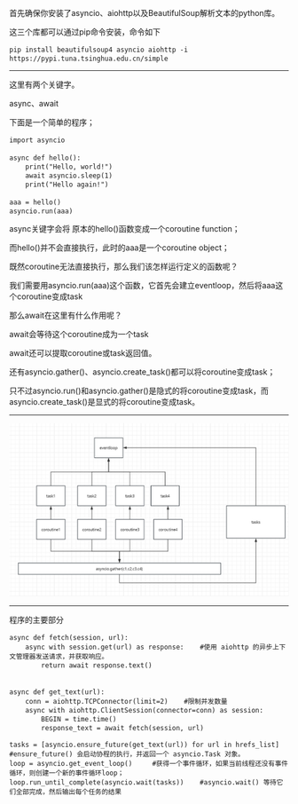 首先确保你安装了asyncio、aiohttp以及BeautifulSoup解析文本的python库。

这三个库都可以通过pip命令安装，命令如下

```
pip install beautifulsoup4 asyncio aiohttp -i https://pypi.tuna.tsinghua.edu.cn/simple
```

------------



这里有两个关键字。

async、await

下面是一个简单的程序；

```
import asyncio

async def hello():
    print("Hello, world!")
    await asyncio.sleep(1)
    print("Hello again!")

aaa = hello()
asyncio.run(aaa)
```

async关键字会将 原本的hello()函数变成一个coroutine function；

而hello()并不会直接执行，此时的aaa是一个coroutine object；

既然coroutine无法直接执行，那么我们该怎样运行定义的函数呢？

我们需要用asyncio.run(aaa)这个函数，它首先会建立eventloop，然后将aaa这个coroutine变成task 

那么await在这里有什么作用呢？

await会等待这个coroutine成为一个task

await还可以提取coroutine或task返回值。

还有asyncio.gather()、asyncio.create_task()都可以将coroutine变成task；

只不过asyncio.run()和asyncio.gather()是隐式的将coroutine变成task，而asyncio.create_task()是显式的将coroutine变成task。

----

![image](tasks.png)

--------------



程序的主要部分

```
async def fetch(session, url):
    async with session.get(url) as response:	#使用 aiohttp 的异步上下文管理器发送请求，并获取响应。
        return await response.text()


async def get_text(url):
    conn = aiohttp.TCPConnector(limit=2)	#限制并发数量
    async with aiohttp.ClientSession(connector=conn) as session:
        BEGIN = time.time()
        response_text = await fetch(session, url)
```

```
tasks = [asyncio.ensure_future(get_text(url)) for url in hrefs_list]	#ensure_future() 会启动协程的执行，并返回一个 asyncio.Task 对象。
loop = asyncio.get_event_loop()		#获得一个事件循环，如果当前线程还没有事件循环，则创建一个新的事件循环loop；
loop.run_until_complete(asyncio.wait(tasks))	#asyncio.wait() 等待它们全部完成，然后输出每个任务的结果
```
